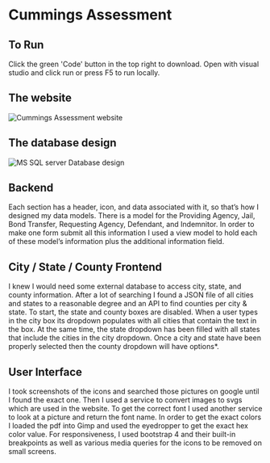 # Cummings Assessment

## To Run
Click the green 'Code' button in the top right to download. Open with visual studio and click run or press F5 to run locally.
 
 ## The website
![Cummings Assessment website](https://i.imgur.com/KXH0tPL.jpg)

## The database design
![MS SQL server Database design](https://i.imgur.com/9zzeMDO.jpg)

## Backend
Each section has a header, icon, and data associated with it, so that’s how I designed my data models. There is a model for the Providing Agency, Jail, Bond Transfer, Requesting Agency, Defendant, and Indemnitor. In order to make one form submit all this information I used a view model to hold each of these model’s information plus the additional information field.

## City / State / County Frontend
I knew I would need some external database to access city, state, and county information. After a lot of searching I found a JSON file of all cities and states to a reasonable degree and an API to find counties per city & state. To start, the state and county boxes are disabled. When a user types in the city box its dropdown populates with all cities that contain the text in the box. At the same time, the state dropdown has been filled with all states that include the cities in the city dropdown. Once a city and state have been properly selected then the county dropdown will have options*.

## User Interface 
I took screenshots of the icons and searched those pictures on google until I found the exact one. Then I used a service to convert images to svgs which are used in the website. To get the correct font I used another service to look at a picture and return the font name. In order to get the exact colors I loaded the pdf into Gimp and used the eyedropper to get the exact hex color value. For responsiveness, I used bootstrap 4 and their built-in breakpoints as well as various media queries for the icons to be removed on small screens.
